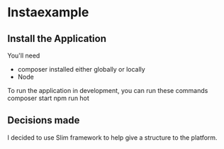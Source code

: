 # Instaexample


## Install the Application

You'll need 
- composer installed either globally or locally
- Node


To run the application in development, you can run these commands 
	composer start
	npm run hot

## Decisions made

I decided to use Slim framework to help give a structure to the platform.